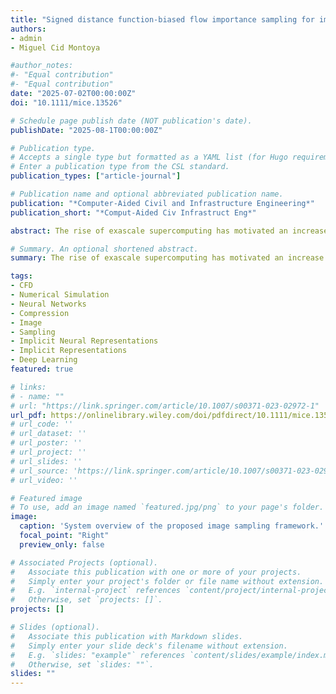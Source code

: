 ```yaml
---
title: "Signed distance function-biased flow importance sampling for implicit neural compression of flow fields"
authors:
- admin
- Miguel Cid Montoya

#author_notes:
#- "Equal contribution"
#- "Equal contribution"
date: "2025-07-02T00:00:00Z"
doi: "10.1111/mice.13526"

# Schedule page publish date (NOT publication's date).
publishDate: "2025-08-1T00:00:00Z"

# Publication type.
# Accepts a single type but formatted as a YAML list (for Hugo requirements).
# Enter a publication type from the CSL standard.
publication_types: ["article-journal"]

# Publication name and optional abbreviated publication name.
publication: "*Computer-Aided Civil and Infrastructure Engineering*"
publication_short: "*Comput-Aided Civ Infrastruct Eng*"

abstract: The rise of exascale supercomputing has motivated an increase in high-fidelity computational fluid dynamics (CFD) simulations. The detail in these simulations, often involving shape-dependent, time-variant flow domains and low-speed, complex, turbulent flows, is essential for fueling innovations in fields like wind, civil, automotive, or aerospace engineering. However, the massive amount of data these simulations produce can overwhelm storage systems and negatively affect conventional data management and postprocessing workflows, including iterative procedures such as design space exploration, optimization, and uncertainty quantification. This study proposes a novel sampling method harnessing the signed distance function (SDF) concept, SDF-biased flow importance sampling (BiFIS) and implicit compression based on implicit neural network representations for transforming large-size, shape-dependent flow fields into reduced-size shape-agnostic images. Designed to alleviate the above-mentioned problems, our approach achieves near-lossless compression ratios of approximately 17000:1, reducing the size of a bridge aerodynamics forced-vibration simulation from roughly 600 GB to about 36 MB while maintaining low reproduction errors, in most cases below 0.5% which is unachievable with other sampling approaches. Our approach also allows for real-time analysis and visualization of these massive simulations and does not involve decompression preprocessing steps that yield full simulation data again. Given that image sampling is a fundamental step for any image-based flow field prediction model, the proposed BiFIS method can significantly improve the accuracy and efficiency of such models, helping any application that relies on precise flow field predictions. The BiFIS code is available on GitHub.

# Summary. An optional shortened abstract.
summary: The rise of exascale supercomputing has motivated an increase in high-fidelity computational fluid dynamics (CFD) simulations. The detail in these simulations, often involving shape-dependent, time-variant flow domains and low-speed, complex, turbulent flows, is essential for fueling innovations in fields like wind, civil, automotive, or aerospace engineering. However, the massive amount of data these simulations produce can overwhelm storage systems and negatively affect conventional data management and postprocessing workflows, including iterative procedures such as design space exploration, optimization, and uncertainty quantification. This study proposes a novel sampling method harnessing the signed distance function (SDF) concept, SDF-biased flow importance sampling (BiFIS) and implicit compression based on implicit neural network representations for transforming large-size, shape-dependent flow fields into reduced-size shape-agnostic images.

tags:
- CFD
- Numerical Simulation
- Neural Networks
- Compression
- Image
- Sampling
- Implicit Neural Representations
- Implicit Representations
- Deep Learning
featured: true

# links:
# - name: ""
# url: "https://link.springer.com/article/10.1007/s00371-023-02972-1"
url_pdf: https://onlinelibrary.wiley.com/doi/pdfdirect/10.1111/mice.13526
# url_code: ''
# url_dataset: ''
# url_poster: ''
# url_project: ''
# url_slides: ''
# url_source: 'https://link.springer.com/article/10.1007/s00371-023-02972-1'
# url_video: ''

# Featured image
# To use, add an image named `featured.jpg/png` to your page's folder. 
image:
  caption: 'System overview of the proposed image sampling framework.'
  focal_point: "Right"
  preview_only: false

# Associated Projects (optional).
#   Associate this publication with one or more of your projects.
#   Simply enter your project's folder or file name without extension.
#   E.g. `internal-project` references `content/project/internal-project/index.md`.
#   Otherwise, set `projects: []`.
projects: []

# Slides (optional).
#   Associate this publication with Markdown slides.
#   Simply enter your slide deck's filename without extension.
#   E.g. `slides: "example"` references `content/slides/example/index.md`.
#   Otherwise, set `slides: ""`.
slides: ""
---
```

